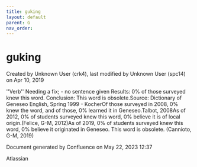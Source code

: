 ```yaml
---
title: guking
layout: default
parent: G
nav_order:
---
```


# guking

Created by  Unknown User (crk4), last modified by  Unknown User (spc14) on Apr 10, 2019

''Verb'' Needing a fix; - no sentence given Results: 0% of those surveyed knew this word. Conclusion: This word is obsolete.Source: Dictionary of Geneseo English, Spring 1999 - KocherOf those surveyed in 2008, 0% knew the word, and of those, 0% learned it in Geneseo.Talbot, 2008As of 2012, 0% of students surveyed knew this word, 0% believe it is of local origin.(Felice, G-M, 2012)As of 2019, 0% of students surveyed knew this word, 0% believe it originated in Geneseo. This word is obsolete. (Cannioto, G-M, 2019)

Document generated by Confluence on May 22, 2023 12:37

Atlassian

